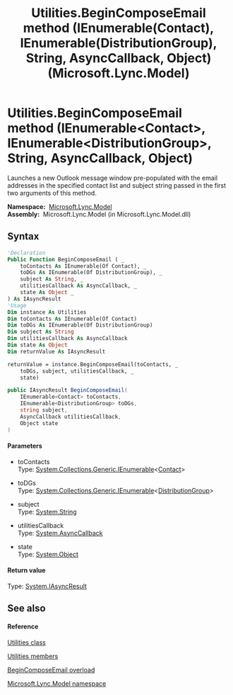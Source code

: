 ﻿---
title: Utilities.BeginComposeEmail method (IEnumerable(Contact), IEnumerable(DistributionGroup), String, AsyncCallback, Object) (Microsoft.Lync.Model)
TOCTitle: BeginComposeEmail method (IEnumerable(Contact), IEnumerable(DistributionGroup), String, AsyncCallback, Object)
ms:assetid: M:Microsoft.Lync.Model.Utilities.BeginComposeEmail(System.Collections.Generic.IEnumerable{Microsoft.Lync.Model.Contact},System.Collections.Generic.IEnumerable{Microsoft.Lync.Model.Group.DistributionGroup},System.String,System.AsyncCallback,System.Object)_DI_3_UC_OCS14MrefLyncWPF
ms:mtpsurl: https://msdn.microsoft.com/en-us/library/microsoft.lync.model.utilities.begincomposeemail(v=office.15)
ms:contentKeyID: 48593429
ms.date: 07/28/2014
mtps_version: v=office.15
dev_langs:
- vb
- csharp
---

# Utilities.BeginComposeEmail method (IEnumerable\<Contact\>, IEnumerable\<DistributionGroup\>, String, AsyncCallback, Object)

Launches a new Outlook message window pre-populated with the email addresses in the specified contact list and subject string passed in the first two arguments of this method.

**Namespace:**  [Microsoft.Lync.Model](microsoft-lync-model-namespace_2.md)  
**Assembly:**  Microsoft.Lync.Model (in Microsoft.Lync.Model.dll)

## Syntax

``` vb
'Declaration
Public Function BeginComposeEmail ( _
    toContacts As IEnumerable(Of Contact), _
    toDGs As IEnumerable(Of DistributionGroup), _
    subject As String, _
    utilitiesCallback As AsyncCallback, _
    state As Object _
) As IAsyncResult
'Usage
Dim instance As Utilities
Dim toContacts As IEnumerable(Of Contact)
Dim toDGs As IEnumerable(Of DistributionGroup)
Dim subject As String
Dim utilitiesCallback As AsyncCallback
Dim state As Object
Dim returnValue As IAsyncResult

returnValue = instance.BeginComposeEmail(toContacts, _
    toDGs, subject, utilitiesCallback, _
    state)
```

``` csharp
public IAsyncResult BeginComposeEmail(
    IEnumerable<Contact> toContacts,
    IEnumerable<DistributionGroup> toDGs,
    string subject,
    AsyncCallback utilitiesCallback,
    Object state
)
```

#### Parameters

  - toContacts  
    Type: [System.Collections.Generic.IEnumerable](http://msdn2.microsoft.com/en-us/library/9eekhta0)\<[Contact](contact-class-microsoft-lync-model_2.md)\>  

<!-- end list -->

  - toDGs  
    Type: [System.Collections.Generic.IEnumerable](http://msdn2.microsoft.com/en-us/library/9eekhta0)\<[DistributionGroup](distributiongroup-class-microsoft-lync-model-group_2.md)\>  

<!-- end list -->

  - subject  
    Type: [System.String](http://msdn2.microsoft.com/en-us/library/s1wwdcbf)  

<!-- end list -->

  - utilitiesCallback  
    Type: [System.AsyncCallback](http://msdn2.microsoft.com/en-us/library/ckbe7yh5)  

<!-- end list -->

  - state  
    Type: [System.Object](http://msdn2.microsoft.com/en-us/library/e5kfa45b)  

#### Return value

Type: [System.IAsyncResult](http://msdn2.microsoft.com/en-us/library/ft8a6455)  

## See also

#### Reference

[Utilities class](utilities-class-microsoft-lync-model_2.md)

[Utilities members](utilities-members-microsoft-lync-model_2.md)

[BeginComposeEmail overload](utilities-begincomposeemail-method-microsoft-lync-model_2.md)

[Microsoft.Lync.Model namespace](microsoft-lync-model-namespace_2.md)


